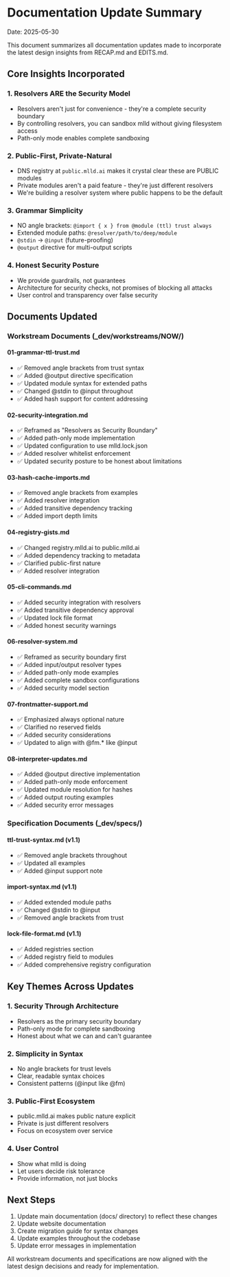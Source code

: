# Documentation Update Summary

Date: 2025-05-30

This document summarizes all documentation updates made to incorporate the latest design insights from RECAP.md and EDITS.md.

## Core Insights Incorporated

### 1. Resolvers ARE the Security Model
- Resolvers aren't just for convenience - they're a complete security boundary
- By controlling resolvers, you can sandbox mlld without giving filesystem access
- Path-only mode enables complete sandboxing

### 2. Public-First, Private-Natural
- DNS registry at `public.mlld.ai` makes it crystal clear these are PUBLIC modules
- Private modules aren't a paid feature - they're just different resolvers
- We're building a resolver system where public happens to be the default

### 3. Grammar Simplicity
- NO angle brackets: `@import { x } from @module (ttl) trust always`
- Extended module paths: `@resolver/path/to/deep/module`
- `@stdin` → `@input` (future-proofing)
- `@output` directive for multi-output scripts

### 4. Honest Security Posture
- We provide guardrails, not guarantees
- Architecture for security checks, not promises of blocking all attacks
- User control and transparency over false security

## Documents Updated

### Workstream Documents (_dev/workstreams/NOW/)

#### 01-grammar-ttl-trust.md
- ✅ Removed angle brackets from trust syntax
- ✅ Added @output directive specification
- ✅ Updated module syntax for extended paths
- ✅ Changed @stdin to @input throughout
- ✅ Added hash support for content addressing

#### 02-security-integration.md
- ✅ Reframed as "Resolvers as Security Boundary"
- ✅ Added path-only mode implementation
- ✅ Updated configuration to use mlld.lock.json
- ✅ Added resolver whitelist enforcement
- ✅ Updated security posture to be honest about limitations

#### 03-hash-cache-imports.md
- ✅ Removed angle brackets from examples
- ✅ Added resolver integration
- ✅ Added transitive dependency tracking
- ✅ Added import depth limits

#### 04-registry-gists.md
- ✅ Changed registry.mlld.ai to public.mlld.ai
- ✅ Added dependency tracking to metadata
- ✅ Clarified public-first nature
- ✅ Added resolver integration

#### 05-cli-commands.md
- ✅ Added security integration with resolvers
- ✅ Added transitive dependency approval
- ✅ Updated lock file format
- ✅ Added honest security warnings

#### 06-resolver-system.md
- ✅ Reframed as security boundary first
- ✅ Added input/output resolver types
- ✅ Added path-only mode examples
- ✅ Added complete sandbox configurations
- ✅ Added security model section

#### 07-frontmatter-support.md
- ✅ Emphasized always optional nature
- ✅ Clarified no reserved fields
- ✅ Added security considerations
- ✅ Updated to align with @fm.* like @input

#### 08-interpreter-updates.md
- ✅ Added @output directive implementation
- ✅ Added path-only mode enforcement
- ✅ Updated module resolution for hashes
- ✅ Added output routing examples
- ✅ Added security error messages

### Specification Documents (_dev/specs/)

#### ttl-trust-syntax.md (v1.1)
- ✅ Removed angle brackets throughout
- ✅ Updated all examples
- ✅ Added @input support note

#### import-syntax.md (v1.1)
- ✅ Added extended module paths
- ✅ Changed @stdin to @input
- ✅ Removed angle brackets from trust

#### lock-file-format.md (v1.1)
- ✅ Added registries section
- ✅ Added registry field to modules
- ✅ Added comprehensive registry configuration

## Key Themes Across Updates

### 1. Security Through Architecture
- Resolvers as the primary security boundary
- Path-only mode for complete sandboxing
- Honest about what we can and can't guarantee

### 2. Simplicity in Syntax
- No angle brackets for trust levels
- Clear, readable syntax choices
- Consistent patterns (@input like @fm)

### 3. Public-First Ecosystem
- public.mlld.ai makes public nature explicit
- Private is just different resolvers
- Focus on ecosystem over service

### 4. User Control
- Show what mlld is doing
- Let users decide risk tolerance
- Provide information, not just blocks

## Next Steps

1. Update main documentation (docs/ directory) to reflect these changes
2. Update website documentation
3. Create migration guide for syntax changes
4. Update examples throughout the codebase
5. Update error messages in implementation

All workstream documents and specifications are now aligned with the latest design decisions and ready for implementation.